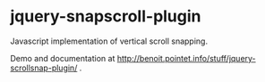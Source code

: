jquery-snapscroll-plugin
========================

Javascript implementation of vertical scroll snapping.

Demo and documentation at http://benoit.pointet.info/stuff/jquery-scrollsnap-plugin/ .
